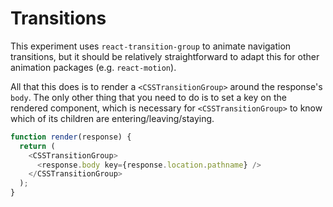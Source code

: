 # Transitions

This experiment uses `react-transition-group` to animate navigation transitions, but it should be relatively straightforward to adapt this for other animation packages (e.g. `react-motion`).

All that this does is to render a `<CSSTransitionGroup>` around the response's `body`. The only other thing that you need to do is to set a key on the rendered component, which is necessary for `<CSSTransitionGroup>` to know which of its children are entering/leaving/staying. 

```js
function render(response) {
  return (
    <CSSTransitionGroup>
      <response.body key={response.location.pathname} />
    </CSSTransitionGroup>
  );
}
```
